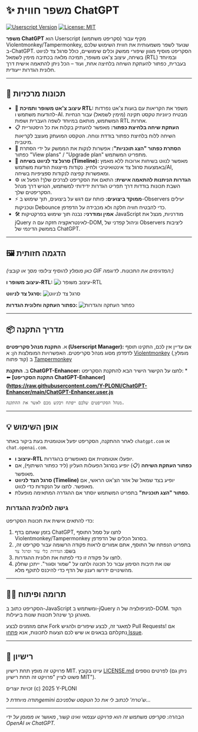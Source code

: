 #  ✨ משפר חווית ChatGPT

[![Userscript Version](https://img.shields.io/badge/version-3.1.3-blue.svg)](https://raw.githubusercontent.com/Y-PLONI/ChatGPT-Enhancer/main/ChatGPT-Enhancer.user.js)
[![License: MIT](https://img.shields.io/badge/License-MIT-yellow.svg)](https://opensource.org/licenses/MIT)

**משפר ChatGPT** הוא Userscript (סקריפט משתמש) מקיף עבור Violentmonkey/Tampermonkey, שנועד לשפר משמעותית את חווית השימוש שלכם ב-ChatGPT. הסקריפט מוסיף מגוון שיפורי ממשק וכלים שימושיים, כולל סרגל צד לניווט בשיחה, עיצוב צ'אט משופר, תמיכה מלאה בכתיבה מימין לשמאל (RTL) ובמיוחד בעברית, כפתור להעתקת השיחה בלחיצה אחת, ועוד – הכל ניתן להתאמה אישית דרך חלונית הגדרות ייעודית.

---

## 🚀 תכונות מרכזיות

*   🎨 **עיצוב צ'אט משופר ותמיכת RTL:** משפר את הקריאות עם בועות צ'אט נפרדות להודעות משתמש ו-AI. מבטיח כיווניות טקסט תקינה (מימין לשמאל) עבור הנחיות המשתמש, מותאם במיוחד לשפה העברית ושפות RTL אחרות.
*   📋 **העתקת שיחה בלחיצת כפתור:** מאפשר להעתיק בקלות את כל היסטוריית השיחה ללוח בלחיצת כפתור בודדת ונוחה. הטקסט המועתק מעוצב לקריאות מיטבית.
*   🚫 **הסתרת כפתור "הצג תוכניות":** אפשרות לנקות את הממשק על ידי הסתרת כפתור "View plans" / "Upgrade plan" מתפריט המשתמש.
*   🧭 **סרגל צד לניווט בשיחה (Timeline):** מאפשר לנווט בשיחות ארוכות ללא מאמץ באמצעות סרגל צד אינטואיטיבי ולחיץ. נקודות מייצגות הודעות משתמש/AI, ומאפשרות קפיצה לנקודות ספציפיות בשיחה.
*   ⚙️ **הגדרות הניתנות להתאמה אישית:** התאם את הסקריפט לצרכים שלך! הפעל או השבת תכונות בודדות דרך תפריט הגדרות ידידותי למשתמש, הנגיש דרך מנהל הסקריפטים שלך.
*   ⚡ **ממוקד ביצועים:** פותח עם דגש על ביצועים, תוך שימוש ב-Observers יעילים וטכניקות Debounce כדי להבטיח חוויה חלקה ולא מכבידה על הדפדפן.
*   🛠️ **אמין ומודרני:** נבנה תוך שימוש בפרקטיקות JavaScript מודרניות, מנצל את jQuery לאינטראקציה חזקה עם ה-DOM, וניהול קפדני של Observers ליציבות בממשק הדינמי של ChatGPT.

---

## 🖼️ הדגמה חזותית

*(כאן מומלץ להוסיף צילומי מסך או קובצי GIF המדגימים את התכונות. לדוגמה:)*

**עיצוב משופר ו-RTL:**
![עיצוב משופר ו-RTL](https://via.placeholder.com/600x300.png?text=צילום+מסך+של+עיצוב+משופר+ו-RTL)

**סרגל צד לניווט:**
![סרגל צד לניווט](https://via.placeholder.com/600x300.png?text=צילום+מסך+של+סרגל+צד+לניווט)

**כפתור העתקה וחלונית הגדרות:**
![כפתור העתקה והגדרות](https://via.placeholder.com/600x300.png?text=צילום+מסך+של+כפתור+העתקה+והגדרות)

---

## 📦 מדריך התקנה

א.  **התקנת מנהל סקריפטים (Userscript Manager):**
    אם עדיין אין לכם, התקינו תוסף לדפדפן מסוג מנהל סקריפטים. האפשרויות המומלצות הן:
    א   [Violentmonkey](https://violentmonkey.github.io/get-it/) (מומלץ, קוד פתוח)
    ב   [Tampermonkey](https://www.tampermonkey.net/)

ב.  **התקנת ChatGPT-Enhancer:**
    לחצו על הקישור הישיר הבא להתקנת הסקריפט:
    *   ⬅️ **[התקנת הסקריפט ChatGPT-Enhancer](https://raw.githubusercontent.com/Y-PLONI/ChatGPT-Enhancer/main/ChatGPT-Enhancer.user.js**

    מנהל הסקריפטים שלכם ייפתח ויבקש מכם לאשר את ההתקנה.

---

## 💡 אופן השימוש

לאחר ההתקנה, הסקריפט יפעל אוטומטית בעת ביקור באתר `chatgpt.com` או `chat.openai.com`.

*   **עיצוב ו-RTL** יופעלו אוטומטית אם מאופשרים בהגדרות.
*   **כפתור העתקת השיחה** (📋) יופיע בסרגל הפעולות העליון (ליד כפתור השיתוף), אם מאופשר.
*   **סרגל הצד לניווט (Timeline)** יופיע בצד שמאל של אזור הצ'אט הראשי, אם מאופשר. לחצו על הנקודות כדי לנווט.
*   **כפתור "הצג תוכניות"** בתפריט המשתמש יוסתר אם ההגדרה המתאימה מופעלת.

### גישה לחלונית ההגדרות

כדי להתאים אישית את תכונות הסקריפט:
1.  בזמן שאתם בדף ChatGPT, לחצו על סמל התוסף Violentmonkey/Tampermonkey בסרגל הכלים של הדפדפן.
2.  בתפריט הנפתח של התוסף, אתם אמורים לראות פקודה הרשומה עבור סקריפט זה, בשם:
    `הגדרות כלי עזר וסרגל צד`
3.  לחצו על פקודה זו כדי לפתוח את חלונית ההגדרות.
4.  שנו את תיבות הסימון עבור כל תכונה ולחצו על "שמור וסגור". ייתכן שחלק מהשינויים ידרשו רענון של הדף כדי להיכנס לתוקף מלא.

---

## 👨‍💻 תרומה ופיתוח

הסקריפט כתוב ב-JavaScript ומשתמש ב-jQuery למניפולציה של ה-DOM. הקוד מאורגן כך שינהל תכונות שונות ביעילות.

אתם מוזמנים לבצע Fork למאגר זה, לבצע שיפורים ולהגיש Pull Requests! אם נתקלתם בבאגים או שיש לכם הצעות לתכונות, אנא [פתחו Issue](https://github.com/Y-PLONI/ChatGPT-Enhancer/issues).

---

## 📜 רישיון

פרויקט זה מופץ תחת רישיון MIT. עיינו בקובץ [LICENSE.md](LICENSE.md) לפרטים נוספים (ניתן גם פשוט לציין "פרויקט זה תחת רישיון MIT").

זכויות יוצרים (c) 2025 Y-PLONI

*תודה מיוחדת לgemini ש'טרח' לכתוב לי את כל הטקסט שלפניכם...*

---

*הבהרה: סקריפט משתמש זה הוא פרויקט עצמאי ואינו קשור, מאושר או ממומן על ידי OpenAI או ChatGPT.*
